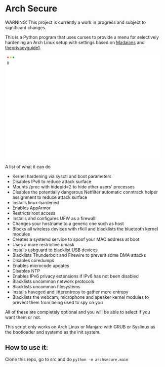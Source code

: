 # Arch Secure

WARNING: This project is currently a work in progress and subject to significant changes.

This is a Python program that uses curses to provide a menu for selectively hardening an Arch Linux setup with settings based on [Madaians](https://madaidans-insecurities.github.io/guides/linux-hardening.html) and [theprivacyguide1](https://madaidans-insecurities.github.io/guides/linux-hardening.html).

[![asciicast](demo.svg)](https://asciinema.org/a/0Fky2HE6jjSyDrP2qRoINSGC2)

A list of what it can do

* Kernel hardening via sysctl and boot parameters
* Disables IPv6 to reduce attack surface
* Mounts /proc with hidepid=2 to hide other users' processes
* Disables the potentially dangerous Netfilter automatic conntrack helper assignment to reduce attack surface
* Installs linux-hardened
* Enables AppArmor
* Restricts root access
* Installs and configures UFW as a firewall
* Changes your hostname to a generic one such as host
* Blocks all wireless devices with rfkill and blacklists the bluetooth kernel modules
* Creates a systemd service to spoof your MAC address at boot
* Uses a more restrictive umask
* Installs usbguard to blacklist USB devices
* Blacklists Thunderbolt and Firewire to prevent some DMA attacks
* Disables coredumps
* Enables microcode updates
* Disables NTP
* Enables IPv6 privacy extensions if IPv6 has not been disabled
* Blacklists uncommon network protocols
* Blacklists uncommon filesystems
* Installs haveged and jitterentropy to gather more entropy
* Blacklists the webcam, microphone and speaker kernel modules to prevent them from being used to spy on you

All of these are completely optional and you will be able to select if you want them or not.

This script only works on Arch Linux or Manjaro with GRUB or Syslinux as the bootloader and systemd as the init system.

## How to use it:

Clone this repo, go to src and do `python -m archsecure.main`
